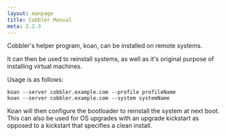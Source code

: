 ```yaml
---
layout: manpage
title: Cobbler Manual
meta: 2.2.3
---
```

Cobbler's helper program, koan, can be installed on remote systems.

It can then be used to reinstall systems, as well as it's original purpose of installing virtual machines.

Usage is as follows:

    koan --server cobbler.example.com --profile profileName
    koan --server cobbler.example.com --system systemName

Koan will then configure the bootloader to reinstall the system at next boot.  This can also be used for OS upgrades with an upgrade kickstart as opposed to a kickstart that specifies a clean install.

